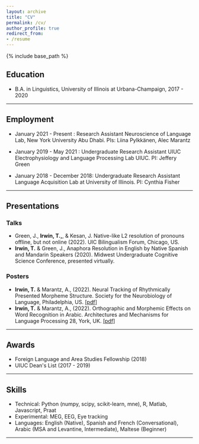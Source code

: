 ```yaml
---
layout: archive
title: "CV"
permalink: /cv/
author_profile: true
redirect_from:
- /resume
---
```


  

{% include base_path %}

  

## Education
- B.A. in Linguistics, University of Illinois at Urbana-Champaign, 2017 - 2020

<hr>

## Employment
-   January 2021 - Present : Research Assistant Neuroscience of Language Lab, New York University Abu Dhabi. PIs: Liina Pylkkänen, Alec Marantz
    
-   January 2019 - May 2021 : Undergraduate Research Assistant UIUC Electrophysiology and Language Processing Lab UIUC. PI: Jeffery Green
    
-   January 2018 - December 2018: Undergraduate Research Assistant Language Acquisition Lab at University of Illinois. PI: Cynthia Fisher
<hr>

## Presentations
### Talks
- Green, J., **Irwin, T.,**, & Kesan, J.  Native-like L2 resolution of pronouns offline, but not online  (2022). UIC Bilingualism Forum, Chicago, US.
- **Irwin, T.** & Green, J., Anaphora Resolution in English by Native Spanish and Mandarin Speakers (2020). Midwest Undergraduate Cognitive Science Conference, presented virtually.

### Posters
-  **Irwin, T.** & Marantz, A., (2022). Neural Tracking of Rhythmically Presented Morpheme Structure. Society for the Neurobiology of Language, Philadelphia, US. [[pdf]](https://tovahs.github.io/files/SNL_2022.pdf)
- **Irwin, T.** & Marantz, A., (2022). Orthographic and Morphemic Effects on Word Recognition in Arabic. Architectures and Mechanisms for Language Processing 28, York, UK. [[pdf]](https://tovahs.github.io/files/AmLap%202022.pdf)
<hr>

## Awards
- Foreign Language and Area Studies Fellowship (2018)
- UIUC Dean's List (2017 - 2019)
<hr>

## Skills
- Technical: Python (numpy, scipy, scikit-learn, mne), R, Matlab, Javascript, Praat
- Experimental: MEG, EEG, Eye tracking
- Languages: English (Native), Spanish and French (Conversational), Arabic (MSA and Levantine, Intermediate), Maltese (Beginner)
<hr>